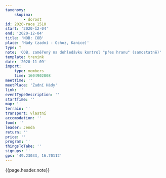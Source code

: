 ```yaml
---
taxonomy:
    skupina:
        - dorost
id: 2020-race_1510
start: '2020-12-04'
end: '2020-12-04'
title: 'NOB: COB'
place: 'Hády (zadní - Ochoz, Kanice)'
type: T
note: 'COB, zaměřený na dohledávku kontrol "přes hranu" (samostatně)'
template: trenink
date: '2020-11-09'
import:
    type: members
    time: 1604902808
meetTime: ''
meetPlace: 'Zadní Hády'
link: ''
eventTypeDescription: ''
startTime: ''
map: ''
terrain: ''
transport: vlastní
accomodation: ''
food: ''
leader: Jenda
return: ''
price: ''
program: ''
thingsToTake: ''
signups: ''
gps: '49.23033, 16.70112'
---
```


{{page.header.note}}
